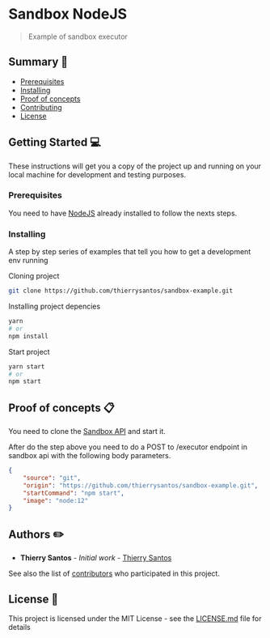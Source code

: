 # Sandbox NodeJS

> Example of sandbox executor

## Summary :memo:

- [Prerequisites](#Prerequisites)
- [Installing](#Installing)
- [Proof of concepts](#proof-of-concepts)
- [Contributing](#Contributing)
- [License](#License)

## Getting Started :computer:

These instructions will get you a copy of the project up and running on your local machine for development and testing purposes.

### Prerequisites

You need to have [NodeJS](https://nodejs.org/en/download/) already installed to follow the nexts steps.

### Installing

A step by step series of examples that tell you how to get a development env running

Cloning project

```bash
git clone https://github.com/thierrysantos/sandbox-example.git
```

Installing project depencies

```bash
yarn
# or 
npm install
```

Start project

```bash
yarn start
# or
npm start
```

## Proof of concepts :clipboard:

You need to clone the [Sandbox API](https://github.com/thierrysantos/sandbox) and start it.

After do the step above you need to do a POST to /executor endpoint in sandbox api with the following body parameters.

```json
{
	"source": "git",
    "origin": "https://github.com/thierrysantos/sandbox-example.git",
	"startCommand": "npm start",
	"image": "node:12"
}
```
 
## Authors :pencil2:

* **Thierry Santos** - *Initial work* - [Thierry Santos](https://github.com/thierrysantos)

See also the list of [contributors](https://github.com/thierrysantos/sandbox/contributors) who participated in this project.

## License :newspaper:

This project is licensed under the MIT License - see the [LICENSE.md](LICENSE.md) file for details